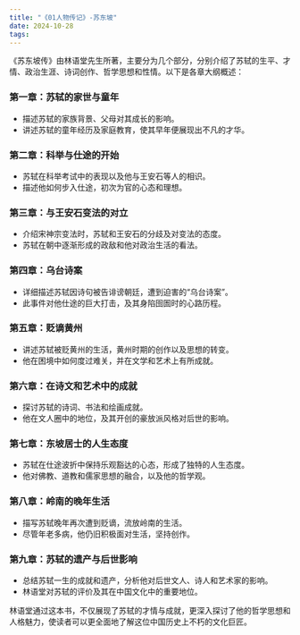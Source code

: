 ```yaml
---
title: "《01人物传记》-苏东坡"
date: 2024-10-28
tags: 
---
```

《苏东坡传》由林语堂先生所著，主要分为几个部分，分别介绍了苏轼的生平、才情、政治生涯、诗词创作、哲学思想和性情。以下是各章大纲概述：

### 第一章：苏轼的家世与童年
- 描述苏轼的家族背景、父母对其成长的影响。
- 讲述苏轼的童年经历及家庭教育，使其早年便展现出不凡的才华。

### 第二章：科举与仕途的开始
- 苏轼在科举考试中的表现以及他与王安石等人的相识。
- 描述他如何步入仕途，初次为官的心态和理想。

### 第三章：与王安石变法的对立
- 介绍宋神宗变法时，苏轼和王安石的分歧及对变法的态度。
- 苏轼在朝中逐渐形成的政敌和他对政治生活的看法。

### 第四章：乌台诗案
- 详细描述苏轼因诗句被告诽谤朝廷，遭到迫害的“乌台诗案”。
- 此事件对他仕途的巨大打击，及其身陷囹圄时的心路历程。

### 第五章：贬谪黄州
- 讲述苏轼被贬黄州的生活，黄州时期的创作以及思想的转变。
- 他在困境中如何度过难关，并在文学和艺术上有所成就。

### 第六章：在诗文和艺术中的成就
- 探讨苏轼的诗词、书法和绘画成就。
- 他在文人圈中的地位，及其开创的豪放派风格对后世的影响。

### 第七章：东坡居士的人生态度
- 苏轼在仕途波折中保持乐观豁达的心态，形成了独特的人生态度。
- 他对佛教、道教和儒家思想的融合，以及他的哲学观。

### 第八章：岭南的晚年生活
- 描写苏轼晚年再次遭到贬谪，流放岭南的生活。
- 尽管年老多病，他仍旧积极面对生活，坚持创作。

### 第九章：苏轼的遗产与后世影响
- 总结苏轼一生的成就和遗产，分析他对后世文人、诗人和艺术家的影响。
- 林语堂对苏轼的评价及其在中国文化中的重要地位。

林语堂通过这本书，不仅展现了苏轼的才情与成就，更深入探讨了他的哲学思想和人格魅力，使读者可以更全面地了解这位中国历史上不朽的文化巨匠。
